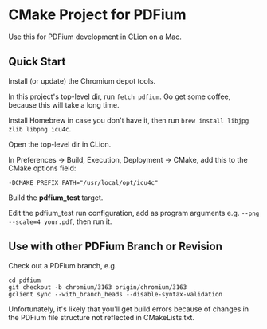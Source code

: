 # CMake Project for PDFium

Use this for PDFium development in CLion on a Mac.

## Quick Start

Install (or update) the Chromium depot tools.

In this project's top-level dir, run `fetch pdfium`. Go get some coffee, because this will take a long time.

Install Homebrew in case you don't have it, then run `brew install libjpg zlib libpng icu4c`.

Open the top-level dir in CLion.

In Preferences -> Build, Execution, Deployment -> CMake, add this to the CMake options field:
```
-DCMAKE_PREFIX_PATH="/usr/local/opt/icu4c"
```

Build the **pdfium_test** target.

Edit the pdfium_test run configuration, add as program arguments e.g. `--png --scale=4 your.pdf`, then run it.

## Use with other PDFium Branch or Revision

Check out a PDFium branch, e.g.
```
cd pdfium
git checkout -b chromium/3163 origin/chromium/3163
gclient sync --with_branch_heads --disable-syntax-validation
```
Unfortunately, it's likely that you'll get build errors because of changes in the PDFium file structure not reflected
in CMakeLists.txt.